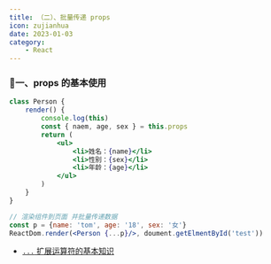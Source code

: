 ```yaml
---
title: （二）、批量传递 props
icon: zujianhua
date: 2023-01-03
category:
    - React
---
```


### 🐷一、props 的基本使用
```jsx
class Person {
    render() {
        console.log(this)
        const { naem, age, sex } = this.props
        return (
            <ul>
                <li>姓名：{name}</li>
                <li>性别：{sex}</li>
                <li>年龄：{age}</li>
            </ul>
        )
    }
}

// 渲染组件到页面 并批量传递数据
const p = {name: 'tom', age: '18', sex: '女'}
ReactDom.render(<Person {...p}/>, doument.getElmentById('test'))
```
- [`...` 扩展运算符的基本知识](../../blend/js/js-9.md)